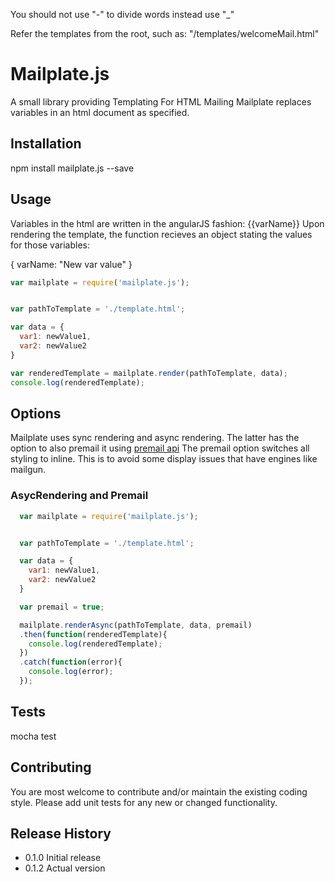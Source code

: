 

You should not use "-" to divide words instead use "_"

Refer the templates from the root, such as: "/templates/welcomeMail.html"

Mailplate.js
=========
A small library providing Templating For HTML Mailing
Mailplate replaces variables in an html document as specified.

## Installation

  npm install mailplate.js --save

## Usage

Variables in the html are written in the angularJS fashion: {{varName}}
Upon rendering the template, the function recieves an object stating the values for those variables:

{
    varName: "New var value"
}


  ```javascript
  var mailplate = require('mailplate.js');


  var pathToTemplate = './template.html';

  var data = {
    var1: newValue1,
    var2: newValue2
  }

  var renderedTemplate = mailplate.render(pathToTemplate, data);
  console.log(renderedTemplate);

  ```

## Options

Mailplate uses sync rendering and async rendering. The latter has the option to also premail it using [premail api](http://premailer.dialect.ca/)
The premail option switches all styling to inline. This is to avoid some display issues that have engines like mailgun.

### AsycRendering and Premail

```javascript
  var mailplate = require('mailplate.js');


  var pathToTemplate = './template.html';

  var data = {
    var1: newValue1,
    var2: newValue2
  }

  var premail = true;

  mailplate.renderAsync(pathToTemplate, data, premail)
  .then(function(renderedTemplate){
    console.log(renderedTemplate);
  })
  .catch(function(error){
    console.log(error);
  });

  ```

## Tests

  mocha test

## Contributing

You are most welcome to contribute and/or maintain the existing coding style.
Please add unit tests for any new or changed functionality.

## Release History

* 0.1.0 Initial release
* 0.1.2 Actual version